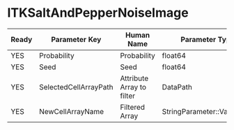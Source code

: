 # ITKSaltAndPepperNoiseImage #

| Ready | Parameter Key | Human Name | Parameter Type | Parameter Class |
|-------|---------------|------------|-----------------|----------------|
| YES | Probability | Probability | float64 | Float64Parameter |
| YES | Seed | Seed | float64 | Float64Parameter |
| YES | SelectedCellArrayPath | Attribute Array to filter | DataPath | ArraySelectionParameter |
| YES | NewCellArrayName | Filtered Array | StringParameter::ValueType | StringParameter |
